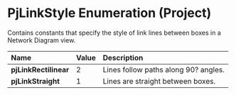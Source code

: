 
# PjLinkStyle Enumeration (Project)

Contains constants that specify the style of link lines between boxes in a Network Diagram view. 



|**Name**|**Value**|**Description**|
|:-----|:-----|:-----|
|**pjLinkRectilinear**|2|Lines follow paths along 90? angles.|
|**pjLinkStraight**|1|Lines are straight between boxes.|
